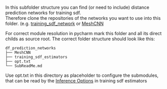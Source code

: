 In this subfolder structure you can find (or need to include) distance prediction networks for training sdf.  
Therefore clone the repositories of the networks you want to use into this folder.
(e.g. [training_sdf_network](https://github.com/julianstrietzel/training_sdf_estimators)
or [MeshCNN](https://github.com/julianstrietzel/MeshCNN])

For correct module resolution in pycharm mark this folder and all its direct childs as source root.
The correct folder structure should look like this:

```
df_prediction_networks
├── MeshCNN
├── training_sdf_estimators
├── opt.txt
└── SubReadMe.md
```

Use opt.txt in this directory as placeholder to configure the submodules, that can be read by the
[Inference Options](training_sdf_estimators/options/inf_options.py) in training sdf estimators